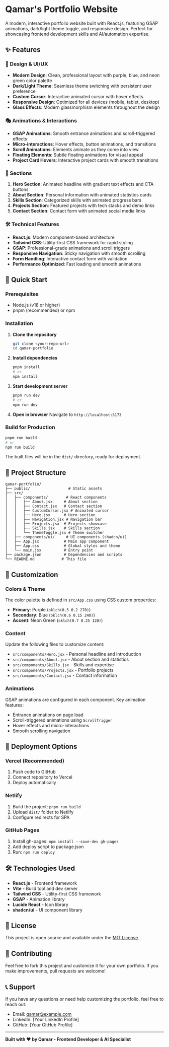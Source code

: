 # Qamar's Portfolio Website

A modern, interactive portfolio website built with React.js, featuring GSAP animations, dark/light theme toggle, and responsive design. Perfect for showcasing frontend development skills and AI/automation expertise.

## ✨ Features

### 🎨 Design & UI/UX
- **Modern Design**: Clean, professional layout with purple, blue, and neon green color palette
- **Dark/Light Theme**: Seamless theme switching with persistent user preference
- **Custom Cursor**: Interactive animated cursor with hover effects
- **Responsive Design**: Optimized for all devices (mobile, tablet, desktop)
- **Glass Effects**: Modern glassmorphism elements throughout the design

### 🎭 Animations & Interactions
- **GSAP Animations**: Smooth entrance animations and scroll-triggered effects
- **Micro-interactions**: Hover effects, button animations, and transitions
- **Scroll Animations**: Elements animate as they come into view
- **Floating Elements**: Subtle floating animations for visual appeal
- **Project Card Hovers**: Interactive project cards with smooth transitions

### 📱 Sections
1. **Hero Section**: Animated headline with gradient text effects and CTA buttons
2. **About Section**: Personal information with animated statistics cards
3. **Skills Section**: Categorized skills with animated progress bars
4. **Projects Section**: Featured projects with tech stacks and demo links
5. **Contact Section**: Contact form with animated social media links

### 🛠 Technical Features
- **React.js**: Modern component-based architecture
- **Tailwind CSS**: Utility-first CSS framework for rapid styling
- **GSAP**: Professional-grade animations and scroll triggers
- **Responsive Navigation**: Sticky navigation with smooth scrolling
- **Form Handling**: Interactive contact form with validation
- **Performance Optimized**: Fast loading and smooth animations

## 🚀 Quick Start

### Prerequisites
- Node.js (v18 or higher)
- pnpm (recommended) or npm

### Installation

1. **Clone the repository**
   ```bash
   git clone <your-repo-url>
   cd qamar-portfolio
   ```

2. **Install dependencies**
   ```bash
   pnpm install
   # or
   npm install
   ```

3. **Start development server**
   ```bash
   pnpm run dev
   # or
   npm run dev
   ```

4. **Open in browser**
   Navigate to `http://localhost:5173`

### Build for Production

```bash
pnpm run build
# or
npm run build
```

The built files will be in the `dist/` directory, ready for deployment.

## 📁 Project Structure

```
qamar-portfolio/
├── public/                 # Static assets
├── src/
│   ├── components/        # React components
│   │   ├── About.jsx     # About section
│   │   ├── Contact.jsx   # Contact section
│   │   ├── CustomCursor.jsx # Animated cursor
│   │   ├── Hero.jsx      # Hero section
│   │   ├── Navigation.jsx # Navigation bar
│   │   ├── Projects.jsx  # Projects showcase
│   │   ├── Skills.jsx    # Skills section
│   │   └── ThemeToggle.jsx # Theme switcher
│   ├── components/ui/     # UI components (shadcn/ui)
│   ├── App.jsx           # Main app component
│   ├── App.css           # Global styles and theme
│   └── main.jsx          # Entry point
├── package.json          # Dependencies and scripts
└── README.md            # This file
```

## 🎨 Customization

### Colors & Theme
The color palette is defined in `src/App.css` using CSS custom properties:
- **Primary**: Purple (`oklch(0.5 0.2 270)`)
- **Secondary**: Blue (`oklch(0.6 0.15 240)`)
- **Accent**: Neon Green (`oklch(0.7 0.25 120)`)

### Content
Update the following files to customize content:
- `src/components/Hero.jsx` - Personal headline and introduction
- `src/components/About.jsx` - About section and statistics
- `src/components/Skills.jsx` - Skills and expertise
- `src/components/Projects.jsx` - Portfolio projects
- `src/components/Contact.jsx` - Contact information

### Animations
GSAP animations are configured in each component. Key animation features:
- Entrance animations on page load
- Scroll-triggered animations using `ScrollTrigger`
- Hover effects and micro-interactions
- Smooth scrolling navigation

## 🚀 Deployment Options

### Vercel (Recommended)
1. Push code to GitHub
2. Connect repository to Vercel
3. Deploy automatically

### Netlify
1. Build the project: `pnpm run build`
2. Upload `dist/` folder to Netlify
3. Configure redirects for SPA

### GitHub Pages
1. Install gh-pages: `npm install --save-dev gh-pages`
2. Add deploy script to package.json
3. Run: `npm run deploy`

## 🛠 Technologies Used

- **React.js** - Frontend framework
- **Vite** - Build tool and dev server
- **Tailwind CSS** - Utility-first CSS framework
- **GSAP** - Animation library
- **Lucide React** - Icon library
- **shadcn/ui** - UI component library

## 📝 License

This project is open source and available under the [MIT License](LICENSE).

## 🤝 Contributing

Feel free to fork this project and customize it for your own portfolio. If you make improvements, pull requests are welcome!

## 📞 Support

If you have any questions or need help customizing the portfolio, feel free to reach out:
- Email: qamar@example.com
- LinkedIn: [Your LinkedIn Profile]
- GitHub: [Your GitHub Profile]

---

**Built with ❤️ by Qamar - Frontend Developer & AI Specialist**

